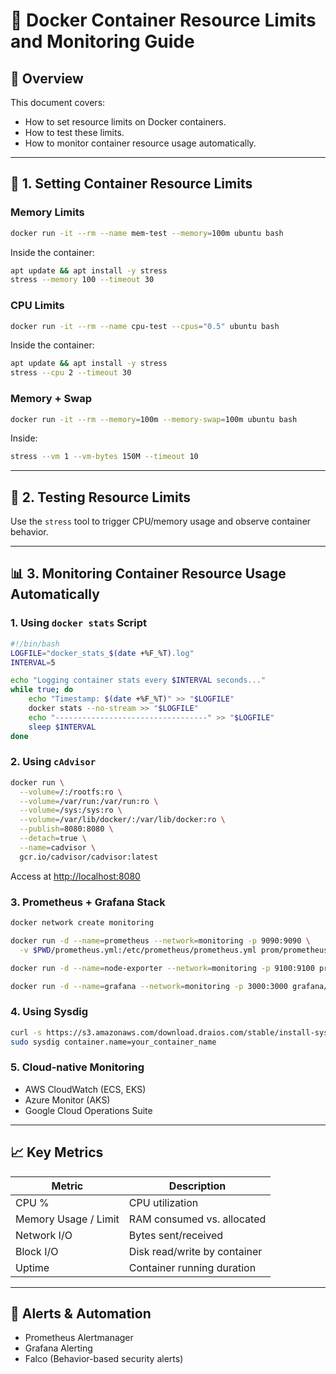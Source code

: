 # 🚀 Docker Container Resource Limits and Monitoring Guide

## 📌 Overview
This document covers:
- How to set resource limits on Docker containers.
- How to test these limits.
- How to monitor container resource usage automatically.

---

## 🧱 1. Setting Container Resource Limits

### Memory Limits

```bash
docker run -it --rm --name mem-test --memory=100m ubuntu bash
```
Inside the container:
```sh
apt update && apt install -y stress
stress --memory 100 --timeout 30
```

### CPU Limits

```bash
docker run -it --rm --name cpu-test --cpus="0.5" ubuntu bash
```
Inside the container:
```sh
apt update && apt install -y stress
stress --cpu 2 --timeout 30
```

### Memory + Swap

```bash
docker run -it --rm --memory=100m --memory-swap=100m ubuntu bash
```
Inside:
```sh
stress --vm 1 --vm-bytes 150M --timeout 10
```

---

## 🧪 2. Testing Resource Limits

Use the `stress` tool to trigger CPU/memory usage and observe container behavior.

---

## 📊 3. Monitoring Container Resource Usage Automatically

### 1. Using `docker stats` Script

```bash
#!/bin/bash
LOGFILE="docker_stats_$(date +%F_%T).log"
INTERVAL=5

echo "Logging container stats every $INTERVAL seconds..."
while true; do
    echo "Timestamp: $(date +%F_%T)" >> "$LOGFILE"
    docker stats --no-stream >> "$LOGFILE"
    echo "----------------------------------" >> "$LOGFILE"
    sleep $INTERVAL
done
```

### 2. Using `cAdvisor`

```bash
docker run \
  --volume=/:/rootfs:ro \
  --volume=/var/run:/var/run:ro \
  --volume=/sys:/sys:ro \
  --volume=/var/lib/docker/:/var/lib/docker:ro \
  --publish=8080:8080 \
  --detach=true \
  --name=cadvisor \
  gcr.io/cadvisor/cadvisor:latest
```
Access at [http://localhost:8080](http://localhost:8080)

### 3. Prometheus + Grafana Stack

```bash
docker network create monitoring

docker run -d --name=prometheus --network=monitoring -p 9090:9090 \
  -v $PWD/prometheus.yml:/etc/prometheus/prometheus.yml prom/prometheus

docker run -d --name=node-exporter --network=monitoring -p 9100:9100 prom/node-exporter

docker run -d --name=grafana --network=monitoring -p 3000:3000 grafana/grafana
```

### 4. Using Sysdig

```bash
curl -s https://s3.amazonaws.com/download.draios.com/stable/install-sysdig | sudo bash
sudo sysdig container.name=your_container_name
```

### 5. Cloud-native Monitoring

- AWS CloudWatch (ECS, EKS)
- Azure Monitor (AKS)
- Google Cloud Operations Suite

---

## 📈 Key Metrics

| Metric              | Description                      |
|---------------------|----------------------------------|
| CPU %               | CPU utilization                  |
| Memory Usage / Limit| RAM consumed vs. allocated       |
| Network I/O         | Bytes sent/received              |
| Block I/O           | Disk read/write by container     |
| Uptime              | Container running duration       |

---

## 🔔 Alerts & Automation

- Prometheus Alertmanager
- Grafana Alerting
- Falco (Behavior-based security alerts)
